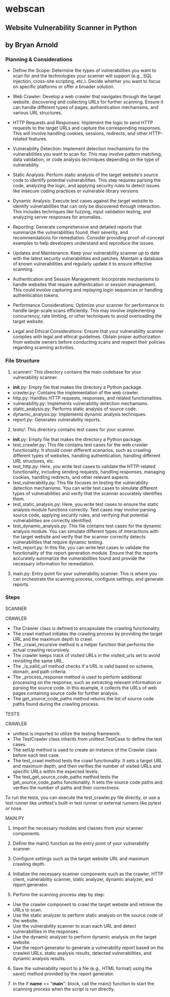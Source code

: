 # webscan
## Website Vulnerability Scanner in Python
## by Bryan Arnold

### Planning & Considerations

 - Define the Scope:
Determine the types of vulnerabilities you want to scan for and the technologies your scanner will support (e.g., SQL injection, cross-site scripting, etc.). Decide whether you want to focus on specific platforms or offer a broader solution.

 - Web Crawler:
Develop a web crawler that navigates through the target website, discovering and collecting URLs for further scanning. Ensure it can handle different types of pages, authentication mechanisms, and various URL structures.

 - HTTP Requests and Responses:
Implement the logic to send HTTP requests to the target URLs and capture the corresponding responses. This will involve handling cookies, sessions, redirects, and other HTTP-related features.

 - Vulnerability Detection:
Implement detection mechanisms for the vulnerabilities you want to scan for. This may involve pattern matching, data validation, or code analysis techniques depending on the type of vulnerability.

 - Static Analysis:
Perform static analysis of the target website's source code to identify potential vulnerabilities. This step requires parsing the code, analyzing the logic, and applying security rules to detect issues like insecure coding practices or vulnerable library versions.

 - Dynamic Analysis:
Execute test cases against the target website to identify vulnerabilities that can only be discovered through interaction. This includes techniques like fuzzing, input validation testing, and analyzing server responses for anomalies.

 - Reporting:
Generate comprehensive and detailed reports that summarize the vulnerabilities found, their severity, and recommendations for remediation. Consider providing proof-of-concept examples to help developers understand and reproduce the issues.

 - Updates and Maintenance:
Keep your vulnerability scanner up to date with the latest security vulnerabilities and patches. Maintain a database of known vulnerabilities and regularly update it to ensure effective scanning.

 - Authentication and Session Management:
Incorporate mechanisms to handle websites that require authentication or session management. This could involve capturing and replaying login sequences or handling authentication tokens.

 - Performance Considerations:
Optimize your scanner for performance to handle large-scale scans efficiently. This may involve implementing concurrency, rate limiting, or other techniques to avoid overloading the target website.

 - Legal and Ethical Considerations:
Ensure that your vulnerability scanner complies with legal and ethical guidelines. Obtain proper authorization from website owners before conducting scans and respect their policies regarding scanning activities.

### File Structure

1. scanner/: This directory contains the main codebase for your vulnerability scanner.

 - __init__.py: Empty file that makes the directory a Python package.
 - crawler.py: Contains the implementation of the web crawler.
 - http.py: Handles HTTP requests, responses, and related functionalities.
 - vulnerability.py: Implements vulnerability detection mechanisms.
 - static_analysis.py: Performs static analysis of source code.
 - dynamic_analysis.py: Implements dynamic analysis techniques.
 - report.py: Generates vulnerability reports.

2. tests/: This directory contains test cases for your scanner.

 - __init__.py: Empty file that makes the directory a Python package.
 - test_crawler.py: This file contains test cases for the web crawler functionality. It should cover different scenarios, such as crawling different types of websites, handling authentication, handling different URL structures, etc.
 - test_http.py: Here, you write test cases to validate the HTTP-related functionality, including sending requests, handling responses, managing cookies, handling redirects, and other relevant aspects.
 - test_vulnerability.py: This file focuses on testing the vulnerability detection mechanisms. You can write test cases to simulate different types of vulnerabilities and verify that the scanner accurately identifies them.
 - test_static_analysis.py: Here, you write test cases to ensure the static analysis module functions correctly. Test cases may involve parsing source code, applying security rules, and verifying that potential vulnerabilities are correctly identified.
 - test_dynamic_analysis.py: This file contains test cases for the dynamic analysis module. You can simulate different types of interactions with the target website and verify that the scanner correctly detects vulnerabilities that require dynamic testing.
 - test_report.py: In this file, you can write test cases to validate the functionality of the report generation module. Ensure that the reports accurately summarize the vulnerabilities found and provide the necessary information for remediation.

3. main.py: Entry point for your vulnerability scanner. This is where you can orchestrate the scanning process, configure settings, and generate reports.

### Steps

SCANNER

CRAWLER

 - The Crawler class is defined to encapsulate the crawling functionality.
 - The crawl method initiates the crawling process by providing the target URL and the maximum depth to crawl.
 - The _crawl_recursive method is a helper function that performs the actual crawling recursively.
 - The crawler keeps track of visited URLs in the visited_urls set to avoid revisiting the same URL.
 - The _is_valid_url method checks if a URL is valid based on scheme, domain, and path criteria.
 - The _process_response method is used to perform additional processing on the response, such as extracting relevant information or parsing the source code. In this example, it collects the URLs of web pages containing source code for further analysis.
 - The get_source_code_paths method returns the list of source code paths found during the crawling process.

TESTS

CRAWLER

 - unittest is imported to utilize the testing framework.
 - The TestCrawler class inherits from unittest.TestCase to define the test cases.
 - The setUp method is used to create an instance of the Crawler class before each test case.
 - The test_crawl method tests the crawl functionality. It sets a target URL and maximum depth, and then verifies the number of visited URLs and specific URLs within the expected levels.
 - The test_get_source_code_paths method tests the get_source_code_paths functionality. It sets the source code paths and verifies the number of paths and their correctness.

To run the tests, you can execute the test_crawler.py file directly, or use a test runner like unittest's built-in test runner or external runners like pytest or nose.

MAIN.PY

1. Import the necessary modules and classes from your scanner components.

2. Define the main() function as the entry point of your vulnerability scanner.

3. Configure settings such as the target website URL and maximum crawling depth.

4. Initialize the necessary scanner components such as the crawler, HTTP client, vulnerability scanner, static analyzer, dynamic analyzer, and report generator.

5. Perform the scanning process step by step:
- Use the crawler component to crawl the target website and retrieve the URLs to scan.
- Use the static analyzer to perform static analysis on the source code of the website.
- Use the vulnerability scanner to scan each URL and detect vulnerabilities in the responses.
- Use the dynamic analyzer to perform dynamic analysis on the target website.
- Use the report generator to generate a vulnerability report based on the crawled URLs, static analysis results, detected vulnerabilities, and dynamic analysis results.

6. Save the vulnerability report to a file (e.g., HTML format) using the save() method provided by the report generator.

7. In the if __name__ == "__main__": block, call the main() function to start the scanning process when the script is run directly.